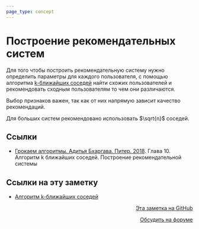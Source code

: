 ```yaml
---
page_type: concept
---
```


# Построение рекомендательных систем

Для того чтобы построить рекомендательную систему нужно определить параметры для каждого пользователя, с помощью алгоритма [k-ближайших соседей](20221119123745.md) найти схожих пользователей и рекомендовать сходным пользователям то чем они различаются.

Выбор признаков важен, так как от них напрямую зависит качество рекомендаций.

Для больших систем рекомендовано использовать $\sqrt{n}$ соседей.




## Ссылки

- [Грокаем алгоритмы. Адитья Бхаргава. Питер. 2018](BhargavaGrokaemAlgoritmy2018.md). Глава 10. Алгоритм k ближайших соседей. Построение рекомендательной системы




## Ссылки на эту заметку

* [Алгоритм k-ближайших соседей](20221119123745.md)


<p v-pre style="text-align: right">
  <a href="https://github.com/Kverde/algorithms/blob/main/source/20221119124125.md" target="_blank">
  Эта заметка на GitHub
  </a>
</p>



<p v-pre style="text-align: right">
  <a href="https://discourse.comtext.space/new-topic?title=%D0%9F%D0%BE%D1%81%D1%82%D1%80%D0%BE%D0%B5%D0%BD%D0%B8%D0%B5%20%D1%80%D0%B5%D0%BA%D0%BE%D0%BC%D0%B5%D0%BD%D0%B4%D0%B0%D1%82%D0%B5%D0%BB%D1%8C%D0%BD%D1%8B%D1%85%20%D1%81%D0%B8%D1%81%D1%82%D0%B5%D0%BC&body=&category=algorithm" target="_blank">
  Обсудить на форуме
  </a>
</p>
